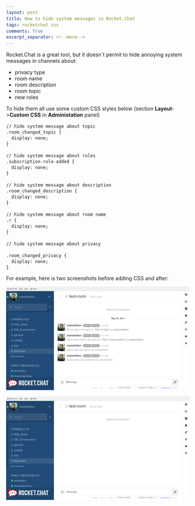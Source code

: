 ```yaml
---
layout: post
title: How to hide system messages in Rocket.Chat
tags: rocketchat css
comments: True
excerpt_separator: <!--more-->
---
```


Rocket.Chat is a great tool, but it doesn`t permit to hide annoying system messages in channels about:
* privacy type
* room name
* room description
* room topic
* new roles

To hide them all use some custom CSS styles below (section **Layout**->**Custom CSS** in **Administation** panel)

<!--more-->

```
// hide system message about topic
.room_changed_topic {
  display: none;
}

// hide system message about roles
.subscription-role-added {
  display: none;
}

// hide system message about description
.room_changed_description {
  display: none;
}

// hide system message about room name
.r {
  display: none;
}

// hide system message about privacy

.room_changed_privacy {
  display: none;
}
```

For example, here is two screenshots before adding CSS and after:

![before](/images/rocket_before_css.png)

![after](/images/rocket_after_css.png)
